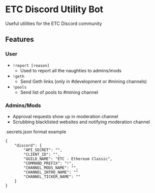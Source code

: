 # ETC Discord Utility Bot
Useful utilities for the ETC Discord community

## Features
### User
- `!report [reason]`
  - Used to report all the naughties to admins/mods
- `!geth`
  - Send Geth links (only in #development or #mining channels)
- `!pools`
  - Send list of pools to #mining channel

### Admins/Mods
- Approval requests show up in moderation channel
- Scrubbing blacklisted websites and notifying moderation channel

.secrets.json format example
```
{
    "discord": {
        "API_SECRET": "",
        "CLIENT_ID": "",
        "GUILD_NAME": "ETC - Ethereum Classic",
        "COMMAND_PREFIX": "!",
        "CHANNEL_MODS_NAME": "",
        "CHANNEL_INTRO_NAME": ""
        "CHANNEL_TICKER_NAME": ""
    }
}
```